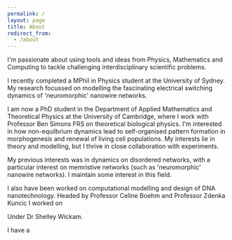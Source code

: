 ```yaml
---
permalink: /
layout: page
title: About
redirect_from:
  - /about
---
```


I'm passionate about using tools and ideas from Physics, Mathematics and Computing to tackle challenging interdisciplinary scientific problems.

I recently completed a MPhil in Physics student at the University of Sydney. My research focussed on modelling the fascinating electrical switching dynamics of 'neuromorphic' nanowire networks.

I am now a PhD student in the Department of Applied Mathematics and Theoretical Physics at the University of Cambridge, where I work with Professor Ben Simons FRS on theoretical biological physics. I'm interested in how non-equilbrium dynamics lead to self-organised pattern formation in morphogenesis and renewal of living cell populations. My interests lie in theory and modelling, but I thrive in close collaboration with experiments.



My previous interests was in dynamics on disordered networks, with a particular interest on memristive networks (such as 'neuromorphic' nanowire networks). I maintain some interest in this field.

I also have been worked on computational modelling and design of DNA nanotechnology. Headed by Professor Celine Boehm and Professor Zdenka Kuncic I worked on 

Under Dr Shelley Wickam.





I have a

